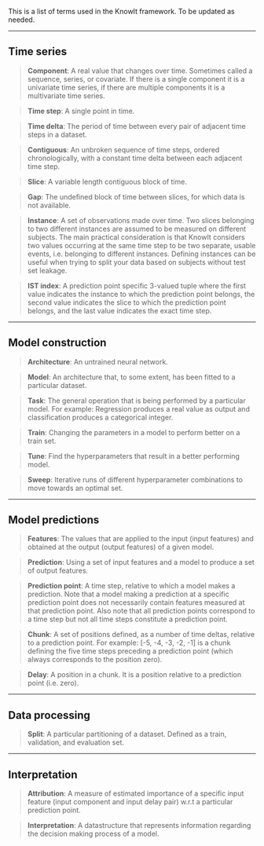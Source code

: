 This is a list of terms used in the KnowIt framework. To be updated as needed.

---

## Time series

> **Component**: A real value that changes over time. Sometimes called a sequence, series, or covariate. 
If there is a single component it is a univariate time series, if there are multiple components it is a multivariate time series.

> **Time step**: A single point in time.

> **Time delta**: The period of time between every pair of adjacent time steps in a dataset.

> **Contiguous**: An unbroken sequence of time steps, ordered chronologically, 
with a constant time delta between each adjacent time step.

> **Slice**: A variable length contiguous block of time.

> **Gap**: The undefined block of time between slices, for which data is not available.

> **Instance**: A set of observations made over time. 
Two slices belonging to two different instances are assumed to be measured on different subjects. 
The main practical consideration is that KnowIt considers two values occurring at the same 
time step to be two separate, usable events, i.e. belonging to different instances. 
Defining instances can be useful when trying to split your data based on subjects without test set leakage.

> **IST index**: A prediction point specific 3-valued tuple where the first value indicates the instance to which the prediction point belongs, 
the second value indicates the slice to which the prediction point belongs, and the last value indicates the exact time step.

---

## Model construction

> **Architecture**: An untrained neural network.

> **Model**: An architecture that, to some extent, has been fitted to a particular dataset.

> **Task**: The general operation that is being performed by a particular model.
For example: Regression produces a real value as output and classification produces a categorical integer.

> **Train**: Changing the parameters in a model to perform better on a train set.

> **Tune**: Find the hyperparameters that result in a better performing model.

> **Sweep**: Iterative runs of different hyperparameter combinations to move towards an optimal set.

---

## Model predictions

> **Features**: The values that are applied to the input (input features) and obtained at the output (output features) of a given model.

> **Prediction**: Using a set of input features and a model to produce a set of output features.

> **Prediction point**: A time step, relative to which a model makes a prediction. 
Note that a model making a prediction at a specific prediction point does not necessarily contain features measured at that prediction point.
Also note that all prediction points correspond to a time step but not all time steps constitute a prediction point.

> **Chunk**: A set of positions defined, as a number of time deltas, relative to a prediction point. 
For example: [-5, -4, -3, -2, -1] is a chunk defining the five time steps preceding a prediction point 
(which always corresponds to the position zero).

> **Delay**: A position in a chunk. It is a position relative to a prediction point (i.e. zero).

---

## Data processing

> **Split**: A particular partitioning of a dataset. Defined as a train, validation, and evaluation set.

---

## Interpretation

> **Attribution**: A measure of estimated importance of a specific input feature (input component and input delay pair) w.r.t a particular prediction point.

> **Interpretation**: A datastructure that represents information regarding the decision making process of a model.